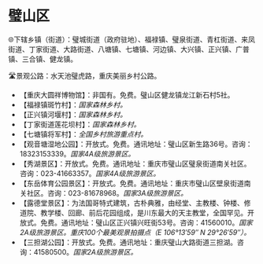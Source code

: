 # 璧山区  
🌐下辖乡镇（街道）：璧城街道（政府驻地）、福禄镇、璧泉街道、青杠街道、来凤街道、丁家街道、大路街道、八塘镇、七塘镇、河边镇、大兴镇、正兴镇、广普镇、三合镇、健龙镇。  
  
🛣️景观公路：水天池璧虎路，重庆美丽乡村公路。
  
* 【重庆大圆祥博物馆】：非国有。免费。璧山区健龙镇龙江新石村5社。
* 【福禄镇斑竹村】：*国家森林乡村。*
* 【正兴镇河堰村】：*国家森林乡村。*
* 【丁家街道莲花坝村】：*国家森林乡村。*
* 【七塘镇将军村】：*全国乡村旅游重点村。*    
* 【观音塘湿地公园】：开放式。免费。通讯地址：璧山区新生路36号。咨询：18323153339。*国家4A级旅游景区。*  
* 【秀湖景区】：开放式。免费。通讯地址：重庆市璧山区璧泉街道南关社区。咨询：023-41663357。*国家4A级旅游景区。*  
* 【东岳体育公园景区】：开放式。免费。通讯地址：重庆市璧山区壁泉街道南关社区。咨询：023-81678968。*国家3A级旅游景区。*  
* 【露德堂景区】：为法国哥特式建筑，古朴典雅，由经堂、主教楼、钟楼、修道院、教学楼、回廊、前后花园组成，是川东最大的天主教堂，全国罕见。开放式。免费。通讯地址：璧山区正兴镇兴旺街53号。咨询：41560010。*国家2A级旅游景区。重庆100个最美观景拍摄点（E 106°13′59″ N 29°26′59″）。*  
* 【三担湖公园】：开放式。免费。通讯地址：重庆璧山大路街道三担湖。咨询：41580500。*国家2A级旅游景区。*  